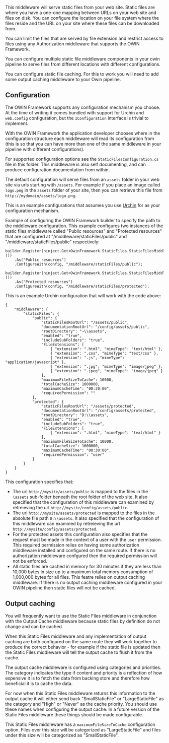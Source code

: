 This middleware will serve static files from your web site. Static files are where you have a
one-one mapping between URLs on your web site and files on disk. You can configure the location
on your file system where the files reside and the URL on your site where these files can
be downloaded from.

You can limit the files that are served by file extension and restrict access to files using
any Authorization middleware that supports the OWIN Framework.

You can configure multiple static file middleware components in your owin pipeline to serve
files from different locations with different configurations.

You can configure static file caching. For this to work you will need to add some output
caching middleware to your Owin pipeline.

## Configuration

The OWIN Framework supports any configuration mechanism you choose. At the time of writing 
it comes bundled with support for Urchin and `web.config` configuration, but the 
`IConfiguration` interface is trivial to implement.

With the OWIN Framework the application developer chooses where in the configuration structure
each middleware will read its configuration from (this is so that you can have more than one
of the same middleware in your pipeline with different configurations).

For supported configuration options see the `StaticFilesConfiguration.cs` file in this folder. This
middleware is also self documenting, and can produce configuration documentation from within.

The default configuration will serve files from an `assets` folder in your web site via urls
starting with `/assets`. For example if you place an image called `logo.png` in the `assets`
folder of your site, then you can retrieve this file from `http://mydomain/assets/logo.png`.

This is an example configurations that assumes you use [Urchin](https://github.com/Bikeman868/Urchin) 
for as your configuration mechanism.

Example of configuring the OWIN Framework builder to specify the path to the middleware configuration.
This example configures two instances of the static files middleware called "Public resources" and 
"Protected resources" that are configured at "/middleware/staticFiles/public" and 
"/middleware/staticFiles/public" respectively:

```
builder.Register(ninject.Get<OwinFramework.StaticFiles.StaticFilesMiddleware>())
    .As("Public resources")
    .ConfigureWith(config, "/middleware/staticFiles/public");

builder.Register(ninject.Get<OwinFramework.StaticFiles.StaticFilesMiddleware>())
    .As("Protected resources")
    .ConfigureWith(config, "/middleware/staticFiles/protected");

```

This is an example Urchin configuration that will work with the code above:

```
{
    "middleware": {
        "staticFiles": {
            "public": {
                "staticFilesRootUrl": "/assets/public",
                "documentationRootUrl": "/config/assets/public",
                "rootDirectory": "~\\assets",
                "enabled": "true",
                "includeSubFolders": "true",
                "FileExtensions": [
                    { "extension": ".html", "mimeType": "text/html" },
                    { "extension": ".css", "mimeType": "text/css" },
                    { "extension": ".js", "mimeType": "application/javascript" },
                    { "extension": ".jpg", "mimeType": "image/jpeg" },
                    { "extension": ".jpeg", "mimeType": "image/jpeg" }
                ],
                "maximumFileSizeToCache": 10000,
                "totalCacheSize": 1000000,
                "maximumCacheTime": "00:30:00",
                "requiredPermission": ""
            },
            "protected": {
                "staticFilesRootUrl": "/assets/protected",
                "documentationRootUrl": "/config/assets/protected",
                "rootDirectory": "D:\\assets",
                "enabled": "true",
                "includeSubFolders": "true",
                "FileExtensions": [
                    { "extension": ".html", "mimeType": "text/html" }
                ],
                "maximumFileSizeToCache": 10000,
                "totalCacheSize": 1000000,
                "maximumCacheTime": "00:30:00",
                "requiredPermission": "user"
            }
        }
    }
}
```

This configuration specifies that:

* The url `http://mysite/assets/public` is mapped to the files in the 
  `\assets` sub-folder beneath the root folder of the web site. It also specified that the configuration
  of this middleware can examined by retreieving the url `http://mysite/config/assets/public`.
* The url `http://mysite/assets/protected` is mapped to the files in the absolute file path
  `D:\\assets`. It also specified that the configuration of this middleware can examined by 
  retreieving the url `http://mysite/config/assets/protected`.
* For the protected assets this configuration also specifies that the request must be made in the
  context of a user with the `user` permission. This required permission relies on having some
  authorization middleware installed and configured on the same route. If there is no authorization
  middleware confgured then the required permission will not be enforced.
* All static files are cached in memory for 30 minutes if they are less than 10,000 bytes in size up to a 
  maximum total memory consumption of 1,000,000 bytes for all files. This featre relies on
  output caching middleware. If there is no output caching middleware configured in your OWIN pipeline
  then static files will not be cached.

## Output caching

You will frequently want to use the Static Files middleware in conjunction with the Output Cache middleware
because static files by definition do not change and can be cached.

When this Static Files middleware and any implementation of output caching are both configured on the 
same route they will work together to produce the correct behavior - for example if the static file is
updated then the Static Files middleware will tell the output cache to flush it from the cache.

The output cache middleware is configured using categories and priorities. The category indicates the type
if content and priority is a reflection of how expensive it is to fetch the data from backing store
and therefore how beneficial it is to cache the data.

For now when this Static Files middleware returns this information to the output cache it will either 
send back "SmallStaticFile" or "LargeStaticFile" as the category and "High" or "Never" as the cache priority.
You should use these names when configuring the output cache. In a future version of the Static Files 
middleware these things should be made configurable.

This Static Files middleware has a `maximumFileSizeToCache` configuration option. Files over this size will
be categorized as "LargeStaticFile" and files under this size will be categorized as "SmallStaticFile".
